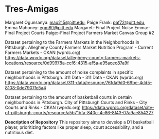 # Tres-Amigas
Margaret Ogunsanya: mao215@pitt.edu, Paige Frank: paf72@pitt.edu, Emma Mahoney: egm80@pitt.edu
Margaret:-Final Project Noise
Emma:- Final Project Courts
Paige:-Final Project Farmers Market
Canvas Group #2

Dataset pertaining to the Farmers Markets in the Neighborhoods in Pittsburgh.
Allegheny County Farmers Market Nutrition Program - Current Farmers Markets - CKAN (wprdc.org)
https://data.wprdc.org/dataset/allegheny-county-farmers-markets-locations/resource/0d99978a-ccf6-4315-af5a-a95acec87a9f


Dataset pertaining to the amount of noise complaints in specific neighborhoods in Pittsburgh.
311 Data - 311 Data - CKAN (wprdc.org)
https://data.wprdc.org/dataset/311-data/resource/76fda9d0-69be-4dd5-8108-0de7907fc5a4

Dataset pertaining to the amount of basketball courts in certain neighborhoods in Pittsburgh. 
City of Pittsburgh Courts and Rinks - City Courts and Rinks - CKAN (wprdc.org)
https://data.wprdc.org/dataset/city-of-pittsburgh-courts/resource/a5b71bfa-840c-4c86-8f43-07a9ae854227

**Description of Repository**
This repository aims to develop a D1 basketball player, prioritizing factors like proper sleep, court accessibility, and a nutritious diet.
